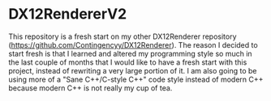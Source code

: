 # DX12RendererV2
This repository is a fresh start on my other DX12Renderer repository (https://github.com/Contingencyy/DX12Renderer). The reason I decided to start fresh is that I learned and altered my programming style so much in the last couple of months that I would like to have a fresh start with this project, instead of rewriting a very large portion of it. I am also going to be using more of a "Sane C++/C-style C++" code style instead of modern C++ because modern C++ is not really my cup of tea.
